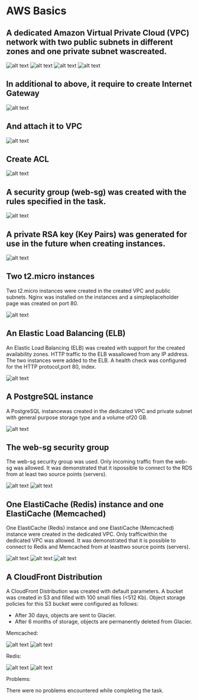 # AWS Basics

## A dedicated Amazon Virtual Private Cloud (VPC) network with two public subnets in different zones and one private subnet wascreated.

![alt text](./images/1.png)
![alt text](./images/2.png)
![alt text](./images/3.png)
![alt text](./images/4.png)

## In additional to above, it require to create Internet Gateway

![alt text](./images/5.png)

## And attach it to VPC

![alt text](./images/7.png)

## Create ACL

![alt text](./images/8.png)

## A security group (web-sg) was created with the rules specified in the task.

![alt text](./images/9.png)

## A private RSA key (Key Pairs) was generated for use in the future when creating instances.

![alt text](./images/10.png)

## Two t2.micro instances 

Two t2.micro instances were created in the created VPC and public subnets. Nginx was installed on the instances and a simpleplaceholder page was created on port 80.

![alt text](./images/11.png)

## An Elastic Load Balancing (ELB)

An Elastic Load Balancing (ELB) was created with support for the created availability zones. HTTP traffic to the ELB wasallowed from any IP address. The two instances were added to the ELB. A health check was configured for the HTTP protocol,port 80, index.

![alt text](./images/12.png)

## A PostgreSQL instance
A PostgreSQL instancewas created in the dedicated VPC and private subnet with general purpose storage type and a volume of20 GB. 

![alt text](./images/15.png)

## The web-sg security group
The web-sg security group was used. Only incoming traffic from the web-sg was allowed. It was demonstrated that it ispossible to connect to the RDS from at least two source points (servers).

![alt text](./images/16.png)
![alt text](./images/17.png)

## One ElastiCache (Redis) instance and one ElastiCache (Memcached) 
One ElastiCache (Redis) instance and one ElastiCache (Memcached) instance were created in the dedicated VPC. Only trafficwithin the dedicated VPC was allowed. It was demonstrated that it is possible to connect to Redis and Memcached from at leasttwo source 
points (servers).

![alt text](./images/18.png)
![alt text](./images/19.png)
![alt text](./images/20.png)

## A CloudFront Distribution
A CloudFront Distribution was created with default parameters. A bucket was created in S3 and filled with 100 small files (<512 Kb). Object storage policies for this S3 bucket were configured as follows:
* After 30 days, objects are sent to Glacier.
* After 6 months of storage, objects are permanently deleted from Glacier.

Memcached:

![alt text](./images/21.png)
![alt text](./images/22.png)

Redis:

![alt text](./images/23.png)
![alt text](./images/24.png)

Problems:

There were no problems encountered while completing the task.